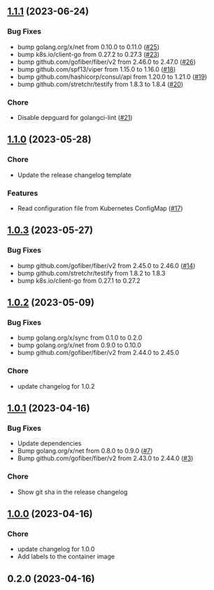 
<a name="1.1.1"></a>
## [1.1.1](https://github.com/tczekajlo/healthgroup/compare/1.1.0...1.1.1) (2023-06-24)

### Bug Fixes

* bump golang.org/x/net from 0.10.0 to 0.11.0 ([#25](https://github.com/tczekajlo/healthgroup/issues/25))
* bump k8s.io/client-go from 0.27.2 to 0.27.3 ([#23](https://github.com/tczekajlo/healthgroup/issues/23))
* bump github.com/gofiber/fiber/v2 from 2.46.0 to 2.47.0 ([#26](https://github.com/tczekajlo/healthgroup/issues/26))
* bump github.com/spf13/viper from 1.15.0 to 1.16.0 ([#18](https://github.com/tczekajlo/healthgroup/issues/18))
* bump github.com/hashicorp/consul/api from 1.20.0 to 1.21.0 ([#19](https://github.com/tczekajlo/healthgroup/issues/19))
* bump github.com/stretchr/testify from 1.8.3 to 1.8.4 ([#20](https://github.com/tczekajlo/healthgroup/issues/20))

### Chore

* Disable depguard for golangci-lint ([#21](https://github.com/tczekajlo/healthgroup/issues/21))


<a name="1.1.0"></a>
## [1.1.0](https://github.com/tczekajlo/healthgroup/compare/1.0.3...1.1.0) (2023-05-28)

### Chore

* Update the release changelog template

### Features

* Read configuration file from Kubernetes ConfigMap ([#17](https://github.com/tczekajlo/healthgroup/issues/17))


<a name="1.0.3"></a>
## [1.0.3](https://github.com/tczekajlo/healthgroup/compare/1.0.2...1.0.3) (2023-05-27)

### Bug Fixes

* bump github.com/gofiber/fiber/v2 from 2.45.0 to 2.46.0 ([#14](https://github.com/tczekajlo/healthgroup/issues/14))
* bump github.com/stretchr/testify from 1.8.2 to 1.8.3
* bump k8s.io/client-go from 0.27.1 to 0.27.2


<a name="1.0.2"></a>
## [1.0.2](https://github.com/tczekajlo/healthgroup/compare/1.0.1...1.0.2) (2023-05-09)

### Bug Fixes

* bump golang.org/x/sync from 0.1.0 to 0.2.0
* bump golang.org/x/net from 0.9.0 to 0.10.0
* bump github.com/gofiber/fiber/v2 from 2.44.0 to 2.45.0

### Chore

* update changelog for 1.0.2


<a name="1.0.1"></a>
## [1.0.1](https://github.com/tczekajlo/healthgroup/compare/1.0.0...1.0.1) (2023-04-16)

### Bug Fixes

* Update dependencies
* Bump golang.org/x/net from 0.8.0 to 0.9.0 ([#7](https://github.com/tczekajlo/healthgroup/issues/7))
* Bump github.com/gofiber/fiber/v2 from 2.43.0 to 2.44.0 ([#3](https://github.com/tczekajlo/healthgroup/issues/3))

### Chore

* Show git sha in the release changelog


<a name="1.0.0"></a>
## [1.0.0](https://github.com/tczekajlo/healthgroup/compare/0.2.0...1.0.0) (2023-04-16)

### Chore

* update changelog for 1.0.0
* Add labels to the container image


<a name="0.2.0"></a>
## 0.2.0 (2023-04-16)

